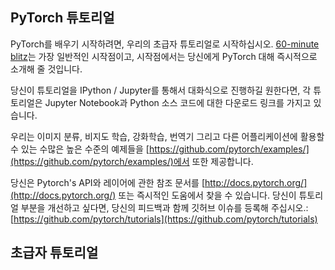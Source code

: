 ## PyTorch 튜토리얼

PyTorch를 배우기 시작하려면, 우리의 초급자 튜토리얼로 시작하십시오.
[60-minute blitz](http://pytorch.org/tutorials/beginner/deep_learning_60min_blitz.html)는 가장 일반적인 시작점이고,
시작점에서는 당신에게 PyTorch 대해 즉시적으로 소개해 줄 것입니다.

당신이 튜토리얼을 IPython / Jupyter를 통해서 대화식으로 진행하길 원한다면, 
각 튜토리얼은 Jupyter Notebook과 Python 소스 코드에 대한 다운로드 링크를 가지고 있습니다.

우리는 이미지 분류, 비지도 학습, 강화학습, 번역기 그리고 다른 어플리케이션에 활용할 수 있는 수많은 높은 수준의 예제들을 [https://github.com/pytorch/examples/](https://github.com/pytorch/examples/)에서 또한 제공합니다.

당신은 Pytorch's API와 레이어에 관한 참조 문서를 [http://docs.pytorch.org/](http://docs.pytorch.org/) 또는 즉시적인 도움에서 찾을 수 있습니다.
당신이 튜토리얼 부분을 개선하고 싶다면, 당신의 피드백과 함께 깃허브 이슈를 등록해 주십시오.:[https://github.com/pytorch/tutorials](https://github.com/pytorch/tutorials)

## 초급자 튜토리얼
